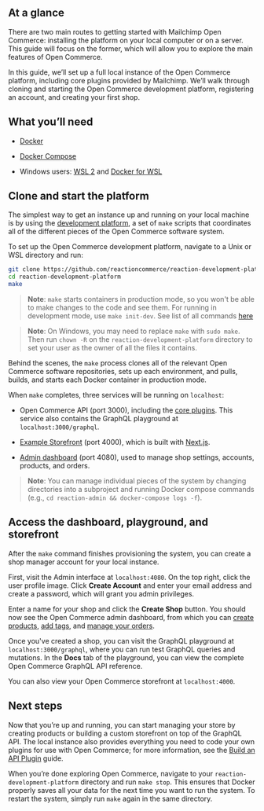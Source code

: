## At a glance

There are two main routes to getting started with Mailchimp Open Commerce: installing the platform on your local computer or on a server. This guide will focus on the former, which will allow you to explore the main features of Open Commerce.

In this guide, we’ll set up a full local instance of the Open Commerce platform, including core plugins provided by Mailchimp. We’ll walk through cloning and starting the Open Commerce development platform, registering an account, and creating your first shop.

## What you’ll need

- [Docker](https://www.docker.com/)

- [Docker Compose](https://docs.docker.com/compose/)

- Windows users: [WSL 2](https://docs.microsoft.com/en-us/windows/wsl/install-win10) and [Docker for WSL](https://docs.docker.com/docker-for-windows/wsl/)

## Clone and start the platform

The simplest way to get an instance up and running on your local machine is by using the [development platform](https://github.com/reactioncommerce/reaction-development-platform), a set of `make` scripts that coordinates all of the different pieces of the Open Commerce software system.

To set up the Open Commerce development platform, navigate to a Unix or WSL directory and run:

```bash
git clone https://github.com/reactioncommerce/reaction-development-platform.git
cd reaction-development-platform
make
```

> **Note**: `make` starts containers in production mode, so you won't be able to make changes to the code and see them. For running in development mode, use `make init-dev`. See list of all commands [here](https://github.com/reactioncommerce/reaction-development-platform#project-commands)

> **Note**: On Windows, you may need to replace `make` with `sudo make`. Then run `chown -R` on the `reaction-development-platform` directory to set your user as the owner of all the files it contains.

Behind the scenes, the `make` process clones all of the relevant Open Commerce software repositories, sets up each environment, and pulls, builds, and starts each Docker container in production mode.

When `make` completes, three services will be running on `localhost`:

- Open Commerce API (port 3000), including the [core plugins](/developer/open-commerce/docs/fundamentals/#plugins). This service also contains the GraphQL playground at `localhost:3000/graphql`.

- [Example Storefront](https://github.com/reactioncommerce/example-storefront) (port 4000), which is built with [Next.js](https://nextjs.org/).

- [Admin dashboard](https://github.com/reactioncommerce/reaction-admin) (port 4080), used to manage shop settings, accounts, products, and orders.

> **Note**: You can manage individual pieces of the system by changing directories into a subproject and running Docker compose commands (e.g., `cd reaction-admin && docker-compose logs -f`).

## Access the dashboard, playground, and storefront

After the `make` command finishes provisioning the system, you can create a shop manager account for your local instance.

First, visit the Admin interface at `localhost:4080`. On the top right, click the user profile image. Click **Create Account** and enter your email address and create a password, which will grant you admin privileges.

Enter a name for your shop and click the **Create Shop** button. You should now see the Open Commerce admin dashboard, from which you can [create products](/developer/open-commerce/docs/creating-organizing-products/), [add tags](/developer/open-commerce/docs/tags-navigation/), and [manage your orders](/developer/open-commerce/docs/fulfilling-orders/).

Once you've created a shop, you can visit the GraphQL playground at `localhost:3000/graphql`, where you can run test GraphQL queries and mutations. In the **Docs** tab of the playground, you can view the complete Open Commerce GraphQL API reference.

You can also view your Open Commerce storefront at `localhost:4000`.

## Next steps

Now that you’re up and running, you can start managing your store by creating products or building a custom storefront on top of the GraphQL API. The local instance also provides everything you need to code your own plugins for use with Open Commerce; for more information, see the [Build an API Plugin](/developer/open-commerce/guides/build-api-plugin/) guide.

When you’re done exploring Open Commerce, navigate to your `reaction-development-platform` directory and run `make stop`. This ensures that Docker properly saves all your data for the next time you want to run the system. To restart the system, simply run `make` again in the same directory.
